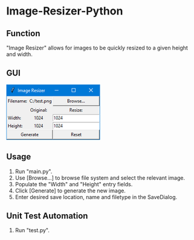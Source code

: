 # Image-Resizer-Python

Function
--------
"Image Resizer" allows for images to be quickly resized to a given height and width.

GUI
-------
![Image Resizer](/ImageResizer.png?raw=true "Image Resizer GUI")

Usage
-----
1. Run "main.py".
2. Use [Browse...] to browse file system and select the relevant image.
3. Populate the "Width" and "Height" entry fields.
4. Click [Generate] to generate the new image.
5. Enter desired save location, name and filetype in the SaveDialog.

Unit Test Automation
--------------------
1. Run "test.py".
